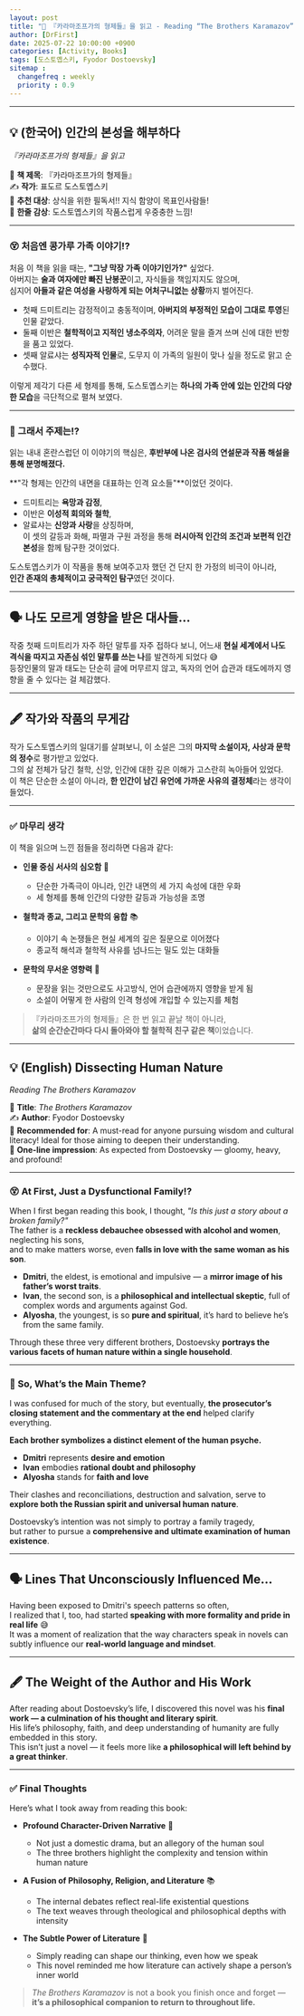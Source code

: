 ```yaml
---
layout: post
title: "📘 『카라마조프가의 형제들』을 읽고 - Reading “The Brothers Karamazov”"
author: [DrFirst]
date: 2025-07-22 10:00:00 +0900
categories: [Activity, Books]
tags: [도스토옙스키, Fyodor Dostoevsky]
sitemap :
  changefreq : weekly
  priority : 0.9
---
```


---

## 💡 (한국어) 인간의 본성을 해부하다  
_『카라마조프가의 형제들』을 읽고_

📖 **책 제목**: 『카라마조프가의 형제들』  
✍️ **작가**: 표도르 도스토옙스키  
🎯 **추천 대상**: 상식을 위한 필독서!! 지식 함양이 목표인사람들!  
🌟 **한줄 감상**: 도스토옙스키의 작품스럽게 우중충한 느낌!    

---

### 😵 처음엔 콩가루 가족 이야기!?

처음 이 책을 읽을 때는, **"그냥 막장 가족 이야기인가?"** 싶었다.  
아버지는 **술과 여자에만 빠진 난봉꾼**이고, 자식들을 책임지지도 않으며,  
심지어 **아들과 같은 여성을 사랑하게 되는 어처구니없는 상황**까지 벌어진다.

- 첫째 드미트리는 감정적이고 충동적이며, **아버지의 부정적인 모습이 그대로 투영**된 인물 같았다.
- 둘째 이반은 **철학적이고 지적인 냉소주의자**, 어려운 말을 즐겨 쓰며 신에 대한 반항을 품고 있었다.
- 셋째 알료샤는 **성직자적 인물**로, 도무지 이 가족의 일원이 맞나 싶을 정도로 맑고 순수했다.

이렇게 제각기 다른 세 형제를 통해, 도스토옙스키는 **하나의 가족 안에 있는 인간의 다양한 모습**을 극단적으로 펼쳐 보였다.

---

### 🧠 그래서 주제는!?

읽는 내내 혼란스럽던 이 이야기의 핵심은, **후반부에 나온 검사의 연설문과 작품 해설을 통해 분명해졌다.**  

**"각 형제는 인간의 내면을 대표하는 인격 요소들"**이었던 것이다.

- 드미트리는 **욕망과 감정**,  
- 이반은 **이성적 회의와 철학**,  
- 알료샤는 **신앙과 사랑**을 상징하며,  
이 셋의 갈등과 화해, 파멸과 구원 과정을 통해 **러시아적 인간의 조건과 보편적 인간 본성**을 함께 탐구한 것이었다.

도스토옙스키가 이 작품을 통해 보여주고자 했던 건 단지 한 가정의 비극이 아니라,  
**인간 존재의 총체적이고 궁극적인 탐구**였던 것이다.

---

## 🗣️ 나도 모르게 영향을 받은 대사들...

작중 첫째 드미트리가 자주 하던 말투를 자주 접하다 보니, 어느새 **현실 세계에서 나도 격식을 따지고 자존심 섞인 말투를 쓰는 나**를 발견하게 되었다 😅  
등장인물의 말과 태도는 단순히 글에 머무르지 않고, 독자의 언어 습관과 태도에까지 영향을 줄 수 있다는 걸 체감했다.

---

## 🖋️ 작가와 작품의 무게감

작가 도스토옙스키의 일대기를 살펴보니, 이 소설은 그의 **마지막 소설이자, 사상과 문학의 정수**로 평가받고 있었다.  
그의 삶 전체가 담긴 철학, 신앙, 인간에 대한 깊은 이해가 고스란히 녹아들어 있었다.  
이 책은 단순한 소설이 아니라, **한 인간이 남긴 유언에 가까운 사유의 결정체**라는 생각이 들었다.

---

### ✅ 마무리 생각

이 책을 읽으며 느낀 점들을 정리하면 다음과 같다:

- **인물 중심 서사의 심오함** 🧬  
  - 단순한 가족극이 아니라, 인간 내면의 세 가지 속성에 대한 우화  
  - 세 형제를 통해 인간의 다양한 갈등과 가능성을 조명

- **철학과 종교, 그리고 문학의 융합** 📚  
  - 이야기 속 논쟁들은 현실 세계의 깊은 질문으로 이어졌다  
  - 종교적 해석과 철학적 사유를 넘나드는 밀도 있는 대화들

- **문학의 무서운 영향력** 🧠  
  - 문장을 읽는 것만으로도 사고방식, 언어 습관에까지 영향을 받게 됨  
  - 소설이 어떻게 한 사람의 인격 형성에 개입할 수 있는지를 체험

> 『카라마조프가의 형제들』은 한 번 읽고 끝날 책이 아니라,  
> **삶의 순간순간마다 다시 돌아와야 할 철학적 친구 같은 책**이었습니다.

---

## 💡 (English) Dissecting Human Nature  
_Reading *The Brothers Karamazov*_

📖 **Title**: *The Brothers Karamazov*  
✍️ **Author**: Fyodor Dostoevsky  
🎯 **Recommended for**: A must-read for anyone pursuing wisdom and cultural literacy! Ideal for those aiming to deepen their understanding.  
🌟 **One-line impression**: As expected from Dostoevsky — gloomy, heavy, and profound!  

---

### 😵 At First, Just a Dysfunctional Family!?

When I first began reading this book, I thought, *"Is this just a story about a broken family?"*  
The father is a **reckless debauchee obsessed with alcohol and women**, neglecting his sons,  
and to make matters worse, even **falls in love with the same woman as his son**.

- **Dmitri**, the eldest, is emotional and impulsive — a **mirror image of his father’s worst traits**.
- **Ivan**, the second son, is a **philosophical and intellectual skeptic**, full of complex words and arguments against God.
- **Alyosha**, the youngest, is so **pure and spiritual**, it’s hard to believe he’s from the same family.

Through these three very different brothers, Dostoevsky **portrays the various facets of human nature within a single household**.

---

### 🧠 So, What’s the Main Theme?

I was confused for much of the story, but eventually, **the prosecutor’s closing statement and the commentary at the end** helped clarify everything.

**Each brother symbolizes a distinct element of the human psyche.**

- **Dmitri** represents **desire and emotion**  
- **Ivan** embodies **rational doubt and philosophy**  
- **Alyosha** stands for **faith and love**  

Their clashes and reconciliations, destruction and salvation, serve to **explore both the Russian spirit and universal human nature**.

Dostoevsky’s intention was not simply to portray a family tragedy,  
but rather to pursue a **comprehensive and ultimate examination of human existence**.

---

## 🗣️ Lines That Unconsciously Influenced Me...

Having been exposed to Dmitri's speech patterns so often,  
I realized that I, too, had started **speaking with more formality and pride in real life** 😅  
It was a moment of realization that the way characters speak in novels can subtly influence our **real-world language and mindset**.

---

## 🖋️ The Weight of the Author and His Work

After reading about Dostoevsky’s life, I discovered this novel was his **final work — a culmination of his thought and literary spirit**.  
His life’s philosophy, faith, and deep understanding of humanity are fully embedded in this story.  
This isn’t just a novel — it feels more like **a philosophical will left behind by a great thinker**.

---

### ✅ Final Thoughts

Here’s what I took away from reading this book:

- **Profound Character-Driven Narrative** 🧬  
  - Not just a domestic drama, but an allegory of the human soul  
  - The three brothers highlight the complexity and tension within human nature

- **A Fusion of Philosophy, Religion, and Literature** 📚  
  - The internal debates reflect real-life existential questions  
  - The text weaves through theological and philosophical depths with intensity

- **The Subtle Power of Literature** 🧠  
  - Simply reading can shape our thinking, even how we speak  
  - This novel reminded me how literature can actively shape a person’s inner world

> *The Brothers Karamazov* is not a book you finish once and forget —  
> **it’s a philosophical companion to return to throughout life.**
